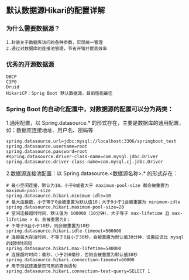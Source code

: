 ## 默认数据源Hikari的配置详解
### 为什么需要数据源？
```
1.封装关于数据库访问的各种参数，实现统一管理
2.通过对数据库的连接池管理，节省开销并提高效率
```
### 优秀的开源数据源
```
DBCP
C3P0
Druid
HikariCP：Sprig Boot 默认数据源，目前性能最佳
```

### Spring Boot 的自动化配置中，对数据源的配置可以分为两类：
1.通用配置，以 Spring.datasource.* 的形式存在，主要是数据库的通用配置，如：数据库连接地址、用户名、密码等
```
spring.datasource.url=jdbc:mysql://localhost:3306/springboot_test
spring.datasource.username=root
spring.datasource.password=root
#spring.datasource.driver-class-name=com.mysql.jdbc.Driver
spring.datasource.driver-class-name=com.mysql.cj.jdbc.Driver
```
2.数据源连接池配置：以 Spring.datasource.<数据源名称>.* 的形式存在：
```
# 最小空闲连接，默认为10。小于0或者大于 maximum-pool-size 都会被重置为 maximum-pool-size
spring.datasource.hikari.minimum-idle=10
# 最大连接数，小于等于0会被重置为默认值10；大于0小于1会被重置为 minimum-idle
spring.datasource.hikari.maximum-pool-size=20
# 空闲连接超时时间，默认值为 600000（10分钟），大于等于 max-lifetime 且 max-lifetime > 0，会被重置为0；
# 不等于0且小于10秒，则会被重置为10秒
spring.datasource.hikari.idle-timeout=500000
# 连接最大存活时间，不等于0且小于30秒，会被重置为默认值30分钟，设置应该比 mysql 的超时时间短
spring.datasource.hikari.max-lifetime=540000
# 连接超时时间：毫秒，小于250毫秒，否则会被重置为默认值30秒
spring.datasource.hikari.connection-timeout=60000
# 用于测试连接是否可用的查询语句
spring.datasource.hikari.connection-test-query=SELECT 1
```